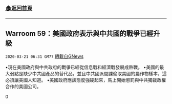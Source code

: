 ###  [:house:返回首頁](https://github.com/ourhimalayas/txt)
---

## Warroom 59：美國政府表示與中共國的戰爭已經升級
`2020-03-21 06:31 GM77` [轉載自GNews](https://gnews.org/zh-hant/147563/)

•現在美國政府與中共政府的戰爭已經從信息戰和經濟戰發展成熱戰。
•美國的最大弱點是缺少中共國產品的替代品，並且中共國派間諜偷取美國的農作物樣本，這必須讓美國人知道。
•美國政府應該態度強硬起來，馬上開始懲罰與中共獨裁政權合作的美國公司。

0
